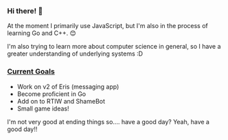 ### Hi there! 👋

At the moment I primarily use JavaScript, but I'm also in the process of learning Go and C++. 😊

I'm also trying to learn more about computer science in general, so I have a greater understanding of underlying systems :D

### <ins>Current Goals</ins> ###
  - Work on v2 of Eris (messaging app)
  - Become proficient in Go
  - Add on to RTIW and ShameBot
  - Small game ideas!

I'm not very good at ending things so.... have a good day? Yeah, have a good day!!
